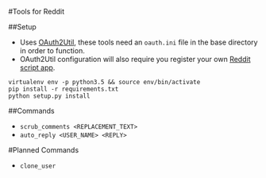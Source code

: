 #Tools for Reddit

##Setup
* Uses [OAuth2Util](https://github.com/SmBe19/praw-OAuth2Util/blob/master/OAuth2Util/README.md#config), these tools need an `oauth.ini` file in the base directory in order to function.  
* OAuth2Util configuration will also require you register your own [Reddit script app](https://github.com/reddit/reddit/wiki/OAuth2).
```
virtualenv env -p python3.5 && source env/bin/activate
pip install -r requirements.txt
python setup.py install
```

##Commands

* `scrub_comments <REPLACEMENT_TEXT>`
* `auto_reply <USER_NAME> <REPLY>`

#Planned Commands

* `clone_user`
